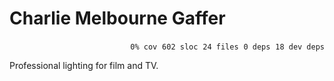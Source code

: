 # Charlie Melbourne Gaffer


<p align="right">
    <code>0% cov</code>&nbsp;
    <code>602 sloc</code>&nbsp;
    <code>24 files</code>&nbsp;
    <code>0 deps</code>&nbsp;
    <code>18 dev deps</code>
</p>

Professional lighting for film and TV.

<!-- START doctoc -->
<!-- END doctoc -->
